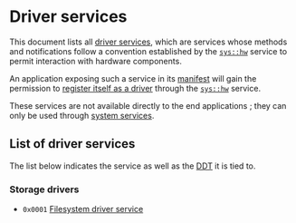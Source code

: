 # Driver services

This document lists all [driver services](../../services.md#types-of-services), which are services whose methods and notifications follow a convention established by the [`sys::hw`](../system/hw.md) service to permit interaction with hardware components.

An application exposing such a service in its [manifest](../../applications/manifest.md) will gain the permission to [register itself as a driver](../system/hw.md#0x10-register_driver) through the [`sys::hw`](../system/hw.md) service.

These services are not available directly to the end applications ; they can only be used through [system services](../system/README.md).

## List of driver services

The list below indicates the service as well as the [DDT](../system/hw.md#driven-device-type) it is tied to.

### Storage drivers

* `0x0001` [Filesystem driver service](filesystem.md)